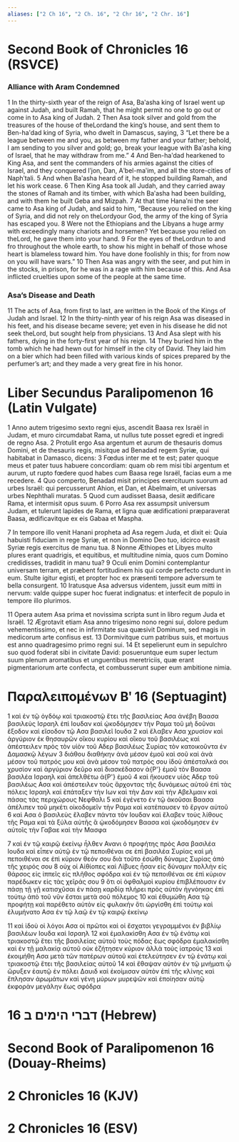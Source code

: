 ```yaml
---
aliases: ["2 Ch 16", "2 Ch. 16", "2 Chr 16", "2 Chr. 16"]
---
```



# Second Book of Chronicles 16 (RSVCE)

### Alliance with Aram Condemned
1 In the thirty-sixth year of the reign of Asa, Baʹasha king of Israel went up against Judah, and built Ramah, that he might permit no one to go out or come in to Asa king of Judah.
2 Then Asa took silver and gold from the treasures of the house of theLordand the king’s house, and sent them to Ben-haʹdad king of Syria, who dwelt in Damascus, saying,
3 “Let there be a league between me and you, as between my father and your father; behold, I am sending to you silver and gold; go, break your league with Baʹasha king of Israel, that he may withdraw from me.”
4 And Ben-haʹdad hearkened to King Asa, and sent the commanders of his armies against the cities of Israel, and they conquered Iʹjon, Dan, Aʹbel-maʹim, and all the store-cities of Naphʹtali.
5 And when Baʹasha heard of it, he stopped building Ramah, and let his work cease.
6 Then King Asa took all Judah, and they carried away the stones of Ramah and its timber, with which Baʹasha had been building, and with them he built Geba and Mizpah.
7 At that time Hanaʹni the seer came to Asa king of Judah, and said to him, “Because you relied on the king of Syria, and did not rely on theLordyour God, the army of the king of Syria has escaped you.
8 Were not the Ethiopians and the Libyans a huge army with exceedingly many chariots and horsemen? Yet because you relied on theLord, he gave them into your hand.
9 For the eyes of theLordrun to and fro throughout the whole earth, to show his might in behalf of those whose heart is blameless toward him. You have done foolishly in this; for from now on you will have wars.”
10 Then Asa was angry with the seer, and put him in the stocks, in prison, for he was in a rage with him because of this. And Asa inflicted cruelties upon some of the people at the same time.
### Asa’s Disease and Death
11 The acts of Asa, from first to last, are written in the Book of the Kings of Judah and Israel.
12 In the thirty-ninth year of his reign Asa was diseased in his feet, and his disease became severe; yet even in his disease he did not seek theLord, but sought help from physicians.
13 And Asa slept with his fathers, dying in the forty-first year of his reign.
14 They buried him in the tomb which he had hewn out for himself in the city of David. They laid him on a bier which had been filled with various kinds of spices prepared by the perfumer’s art; and they made a very great fire in his honor.


# Liber Secundus Paralipomenon 16 (Latin Vulgate)

1 Anno autem trigesimo sexto regni ejus, ascendit Baasa rex Israël in Judam, et muro circumdabat Rama, ut nullus tute posset egredi et ingredi de regno Asa.
2 Protulit ergo Asa argentum et aurum de thesauris domus Domini, et de thesauris regis, misitque ad Benadad regem Syriæ, qui habitabat in Damasco, dicens:
3 Fœdus inter me et te est; pater quoque meus et pater tuus habuere concordiam: quam ob rem misi tibi argentum et aurum, ut rupto fœdere quod habes cum Baasa rege Israël, facias eum a me recedere.
4 Quo comperto, Benadad misit principes exercituum suorum ad urbes Israël: qui percusserunt Ahion, et Dan, et Abelmaim, et universas urbes Nephthali muratas.
5 Quod cum audisset Baasa, desiit ædificare Rama, et intermisit opus suum.
6 Porro Asa rex assumpsit universum Judam, et tulerunt lapides de Rama, et ligna quæ ædificationi præparaverat Baasa, ædificavitque ex eis Gabaa et Maspha.

7 In tempore illo venit Hanani propheta ad Asa regem Juda, et dixit ei: Quia habuisti fiduciam in rege Syriæ, et non in Domino Deo tuo, idcirco evasit Syriæ regis exercitus de manu tua.
8 Nonne Æthiopes et Libyes multo plures erant quadrigis, et equitibus, et multitudine nimia, quos cum Domino credidisses, tradidit in manu tua?
9 Oculi enim Domini contemplantur universam terram, et præbent fortitudinem his qui corde perfecto credunt in eum. Stulte igitur egisti, et propter hoc ex præsenti tempore adversum te bella consurgent.
10 Iratusque Asa adversus videntem, jussit eum mitti in nervum: valde quippe super hoc fuerat indignatus: et interfecit de populo in tempore illo plurimos.

11 Opera autem Asa prima et novissima scripta sunt in libro regum Juda et Israël.
12 Ægrotavit etiam Asa anno trigesimo nono regni sui, dolore pedum vehementissimo, et nec in infirmitate sua quæsivit Dominum, sed magis in medicorum arte confisus est.
13 Dormivitque cum patribus suis, et mortuus est anno quadragesimo primo regni sui.
14 Et sepelierunt eum in sepulchro suo quod foderat sibi in civitate David: posueruntque eum super lectum suum plenum aromatibus et unguentibus meretriciis, quæ erant pigmentariorum arte confecta, et combusserunt super eum ambitione nimia.


# Παραλειπομένων Βʹ 16 (Septuagint)

1 καὶ ἐν τῷ ὀγδόῳ καὶ τριακοστῷ ἔτει τῆς βασιλείας Ασα ἀνέβη Βαασα βασιλεὺς Ισραηλ ἐπὶ Ιουδαν καὶ ᾠκοδόμησεν τὴν Ραμα τοῦ μὴ δοῦναι ἔξοδον καὶ εἴσοδον τῷ Ασα βασιλεῖ Ιουδα
2 καὶ ἔλαβεν Ασα χρυσίον καὶ ἀργύριον ἐκ θησαυρῶν οἴκου κυρίου καὶ οἴκου τοῦ βασιλέως καὶ ἀπέστειλεν πρὸς τὸν υἱὸν τοῦ Αδερ βασιλέως Συρίας τὸν κατοικοῦντα ἐν Δαμασκῷ λέγων
3 διάθου διαθήκην ἀνὰ μέσον ἐμοῦ καὶ σοῦ καὶ ἀνὰ μέσον τοῦ πατρός μου καὶ ἀνὰ μέσον τοῦ πατρός σου ἰδοὺ ἀπέσταλκά σοι χρυσίον καὶ ἀργύριον δεῦρο καὶ διασκέδασον ἀ{P'} ἐμοῦ τὸν Βαασα βασιλέα Ισραηλ καὶ ἀπελθέτω ἀ{P'} ἐμοῦ
4 καὶ ἤκουσεν υἱὸς Αδερ τοῦ βασιλέως Ασα καὶ ἀπέστειλεν τοὺς ἄρχοντας τῆς δυνάμεως αὐτοῦ ἐπὶ τὰς πόλεις Ισραηλ καὶ ἐπάταξεν τὴν Ιων καὶ τὴν Δαν καὶ τὴν Αβελμαιν καὶ πάσας τὰς περιχώρους Νεφθαλι
5 καὶ ἐγένετο ἐν τῷ ἀκοῦσαι Βαασα ἀπέλιπεν τοῦ μηκέτι οἰκοδομεῖν τὴν Ραμα καὶ κατέπαυσεν τὸ ἔργον αὐτοῦ
6 καὶ Ασα ὁ βασιλεὺς ἔλαβεν πάντα τὸν Ιουδαν καὶ ἔλαβεν τοὺς λίθους τῆς Ραμα καὶ τὰ ξύλα αὐτῆς ἃ ᾠκοδόμησεν Βαασα καὶ ᾠκοδόμησεν ἐν αὐτοῖς τὴν Γαβαε καὶ τὴν Μασφα

7 καὶ ἐν τῷ καιρῷ ἐκείνῳ ἦλθεν Ανανι ὁ προφήτης πρὸς Ασα βασιλέα Ιουδα καὶ εἶπεν αὐτῷ ἐν τῷ πεποιθέναι σε ἐπὶ βασιλέα Συρίας καὶ μὴ πεποιθέναι σε ἐπὶ κύριον θεόν σου διὰ τοῦτο ἐσώθη δύναμις Συρίας ἀπὸ τῆς χειρός σου
8 οὐχ οἱ Αἰθίοπες καὶ Λίβυες ἦσαν εἰς δύναμιν πολλὴν εἰς θάρσος εἰς ἱππεῖς εἰς πλῆθος σφόδρα καὶ ἐν τῷ πεποιθέναι σε ἐπὶ κύριον παρέδωκεν εἰς τὰς χεῖράς σου
9 ὅτι οἱ ὀφθαλμοὶ κυρίου ἐπιβλέπουσιν ἐν πάσῃ τῇ γῇ κατισχῦσαι ἐν πάσῃ καρδίᾳ πλήρει πρὸς αὐτόν ἠγνόηκας ἐπὶ τούτῳ ἀπὸ τοῦ νῦν ἔσται μετὰ σοῦ πόλεμος
10 καὶ ἐθυμώθη Ασα τῷ προφήτῃ καὶ παρέθετο αὐτὸν εἰς φυλακήν ὅτι ὠργίσθη ἐπὶ τούτῳ καὶ ἐλυμήνατο Ασα ἐν τῷ λαῷ ἐν τῷ καιρῷ ἐκείνῳ

11 καὶ ἰδοὺ οἱ λόγοι Ασα οἱ πρῶτοι καὶ οἱ ἔσχατοι γεγραμμένοι ἐν βιβλίῳ βασιλέων Ιουδα καὶ Ισραηλ
12 καὶ ἐμαλακίσθη Ασα ἐν τῷ ἐνάτῳ καὶ τριακοστῷ ἔτει τῆς βασιλείας αὐτοῦ τοὺς πόδας ἕως σφόδρα ἐμαλακίσθη καὶ ἐν τῇ μαλακίᾳ αὐτοῦ οὐκ ἐζήτησεν κύριον ἀλλὰ τοὺς ἰατρούς
13 καὶ ἐκοιμήθη Ασα μετὰ τῶν πατέρων αὐτοῦ καὶ ἐτελεύτησεν ἐν τῷ ἐνάτῳ καὶ τριακοστῷ ἔτει τῆς βασιλείας αὐτοῦ
14 καὶ ἔθαψαν αὐτὸν ἐν τῷ μνήματι ᾧ ὤρυξεν ἑαυτῷ ἐν πόλει Δαυιδ καὶ ἐκοίμισαν αὐτὸν ἐπὶ τῆς κλίνης καὶ ἔπλησαν ἀρωμάτων καὶ γένη μύρων μυρεψῶν καὶ ἐποίησαν αὐτῷ ἐκφορὰν μεγάλην ἕως σφόδρα


# 16 דברי הימים ב (Hebrew)


# Second Book of Paralipomenon 16 (Douay-Rheims)


# 2 Chronicles 16 (KJV)


# 2 Chronicles 16 (ESV)

